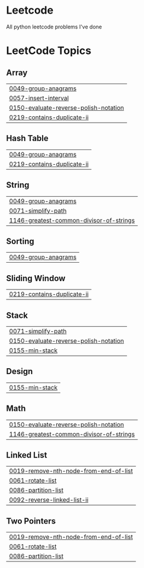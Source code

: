 # Leetcode
All python leetcode problems I've done

<!---LeetCode Topics Start-->
# LeetCode Topics
## Array
|  |
| ------- |
| [0049-group-anagrams](https://github.com/mihircoding/Leetcode/tree/master/0049-group-anagrams) |
| [0057-insert-interval](https://github.com/mihircoding/Leetcode/tree/master/0057-insert-interval) |
| [0150-evaluate-reverse-polish-notation](https://github.com/mihircoding/Leetcode/tree/master/0150-evaluate-reverse-polish-notation) |
| [0219-contains-duplicate-ii](https://github.com/mihircoding/Leetcode/tree/master/0219-contains-duplicate-ii) |
## Hash Table
|  |
| ------- |
| [0049-group-anagrams](https://github.com/mihircoding/Leetcode/tree/master/0049-group-anagrams) |
| [0219-contains-duplicate-ii](https://github.com/mihircoding/Leetcode/tree/master/0219-contains-duplicate-ii) |
## String
|  |
| ------- |
| [0049-group-anagrams](https://github.com/mihircoding/Leetcode/tree/master/0049-group-anagrams) |
| [0071-simplify-path](https://github.com/mihircoding/Leetcode/tree/master/0071-simplify-path) |
| [1146-greatest-common-divisor-of-strings](https://github.com/mihircoding/Leetcode/tree/master/1146-greatest-common-divisor-of-strings) |
## Sorting
|  |
| ------- |
| [0049-group-anagrams](https://github.com/mihircoding/Leetcode/tree/master/0049-group-anagrams) |
## Sliding Window
|  |
| ------- |
| [0219-contains-duplicate-ii](https://github.com/mihircoding/Leetcode/tree/master/0219-contains-duplicate-ii) |
## Stack
|  |
| ------- |
| [0071-simplify-path](https://github.com/mihircoding/Leetcode/tree/master/0071-simplify-path) |
| [0150-evaluate-reverse-polish-notation](https://github.com/mihircoding/Leetcode/tree/master/0150-evaluate-reverse-polish-notation) |
| [0155-min-stack](https://github.com/mihircoding/Leetcode/tree/master/0155-min-stack) |
## Design
|  |
| ------- |
| [0155-min-stack](https://github.com/mihircoding/Leetcode/tree/master/0155-min-stack) |
## Math
|  |
| ------- |
| [0150-evaluate-reverse-polish-notation](https://github.com/mihircoding/Leetcode/tree/master/0150-evaluate-reverse-polish-notation) |
| [1146-greatest-common-divisor-of-strings](https://github.com/mihircoding/Leetcode/tree/master/1146-greatest-common-divisor-of-strings) |
## Linked List
|  |
| ------- |
| [0019-remove-nth-node-from-end-of-list](https://github.com/mihircoding/Leetcode/tree/master/0019-remove-nth-node-from-end-of-list) |
| [0061-rotate-list](https://github.com/mihircoding/Leetcode/tree/master/0061-rotate-list) |
| [0086-partition-list](https://github.com/mihircoding/Leetcode/tree/master/0086-partition-list) |
| [0092-reverse-linked-list-ii](https://github.com/mihircoding/Leetcode/tree/master/0092-reverse-linked-list-ii) |
## Two Pointers
|  |
| ------- |
| [0019-remove-nth-node-from-end-of-list](https://github.com/mihircoding/Leetcode/tree/master/0019-remove-nth-node-from-end-of-list) |
| [0061-rotate-list](https://github.com/mihircoding/Leetcode/tree/master/0061-rotate-list) |
| [0086-partition-list](https://github.com/mihircoding/Leetcode/tree/master/0086-partition-list) |
<!---LeetCode Topics End-->